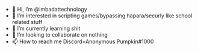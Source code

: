 - 👋 Hi, I’m @imbadattechnology
- 👀 I’m interested in scripting games/bypassing hapara/securly like school related stuff
- 🌱 I’m currently learning shit
- 💞️ I’m looking to collaborate on nothing
- 📫 How to reach me Discord=Anonymous Pumpkin#1000

<!---
imbadattechnology/imbadattechnology is a ✨ special ✨ repository because its `README.md` (this file) appears on your GitHub profile.
You can click the Preview link to take a look at your changes.
--->

